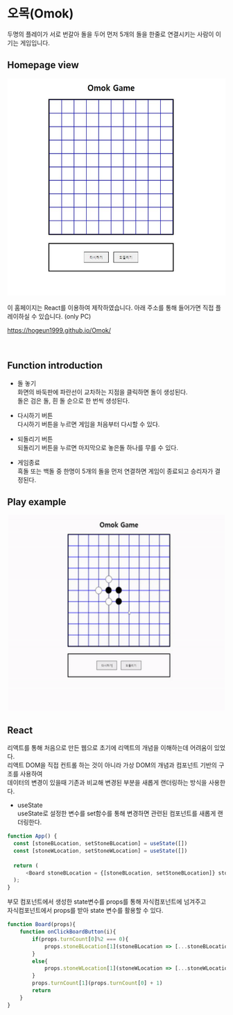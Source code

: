 # 오목(Omok)
두명의 플레이가 서로 번갈아 돌을 두어 먼저 5개의 돌을 한줄로 연결시키는 사람이 이기는 게임입니다.


Homepage view
-------------

 <p align="center"><img src = './image/homepageView.JPG' width="600" height="500"></p>
이 홈페이지는 React를 이용하여 제작하였습니다. 아래 주소를 통해 들어가면 직접 플레이하실 수 있습니다. (only PC)

 https://hogeun1999.github.io/Omok/  
 
<br>


Function introduction
----------------

- 돌 놓기  
화면의 바둑판에 파란선이 교차하는 지점을 클릭하면 돌이 생성된다.  
돌은 검은 돌, 흰 돌 순으로 한 번씩 생성된다.

- 다시하기 버튼  
다시하기 버튼을 누르면 게임을 처음부터 다시할 수 있다.

- 되돌리기 버튼  
되돌리기 버튼을 누르면 마지막으로 놓은돌 하나를 무를 수 있다. 

- 게임종료  
흑돌 또는 백돌 중 한명이 5개의 돌을 먼저 연결하면 게임이 종료되고 승리자가 결정된다.


Play example
------------

  <p align="center"><img src = './image/playExample.gif' width="500" height="450"></p>

React
----------
리액트를 통해 처음으로 만든 웹으로 초기에 리액트의 개념을 이해하는데 어려움이 있었다.  
리액트 DOM을 직접 컨트롤 하는 것이 아니라 가상 DOM의 개념과 컴포넌트 기반의 구조를 사용하여  
데이터의 변경이 있을때 기존과 비교해 변경된 부분을 새롭게 랜더링하는 방식을 사용한다.

 - useState  
 useState로 설정한 변수를 set함수를 통해 변경하면 관련된 컴포넌트를 새롭게 랜더링한다.
```js
function App() {
  const [stoneBLocation, setStoneBLocation] = useState([])
  const [stoneWLocation, setStoneWLocation] = useState([])

  return (
      <Board stoneBLocation = {[stoneBLocation, setStoneBLocation]} stoneWLocation = {[stoneWLocation, setStoneWLocation]}/>
  );
}
```
부모 컴포넌트에서 생성한 state변수를 props를 통해 자식컴포넌트에 넘겨주고  
자식컴포넌트에서 props를 받아 state 변수를 활용할 수 있다.
```js
function Board(props){
    function onClickBoardButton(i){
        if(props.turnCount[0]%2 === 0){
            props.stoneBLocation[1](stoneBLocation => [...stoneBLocation, i])
        }
        else{
            props.stoneWLocation[1](stoneWLocation => [...stoneWLocation,i])
        }
        props.turnCount[1](props.turnCount[0] + 1)
        return 
    }
}
```
